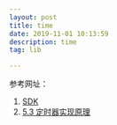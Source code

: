 ```yaml
---
layout: post
title: time
date: 2019-11-01 10:13:59
description: time
tag: lib

---
```



参考网址：
1. [SDK](http://docscn.studygolang.com/pkg/time/)   
2. [5.3 定时器实现原理](https://draveness.me/golang/concurrency/golang-timer.html)
